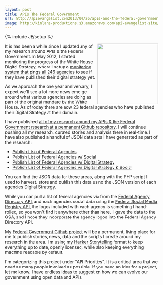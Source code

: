 ```yaml
---
layout: post
title: APIs The Federal Government
url: http://apievangelist.com2013/04/26/apis-and-the-federal-government/
image: http://kinlane-productions.s3.amazonaws.com/api-evangelist-site/blog/Building-a-21st-century-platform-to-better-serve-the-american-people-1.png
---
```

{% include JB/setup %}
<p>
     <a href="http://federal-government.apievangelist.com/" target="_blank"><img src="http://kinlane-productions.s3.amazonaws.com/api-evangelist-site/blog/Building-a-21st-century-platform-to-better-serve-the-american-people-1.png"  width="200" align="right" /></a>
</p>
<p>
     It is has been a while since I updated any of my research around APIs &amp; the Federal Government. In May 2012, I started monitoring the progress of the White House Digital Strategy, where I setup a <a href="/federal_government.php">monitoring system that pings all 246 agencies</a> to see if they have published their digital strategy yet.
</p>
<p>
     As we approach the one year anniversary, I expect we'll see a lot more news emerge around what various agencies are doing as part of the original mandate by the White House. As of today there are now 23 federal agencies who have published their Digital Strategy at their domain.
</p>
<p>
     I have published <a href="http://federal-government.apievangelist.com/">all of my research around my APIs &amp; the Federal Government research at a permanent Github repository</a>. I will continue pushing all my research, curated stories and analysis there in real-time. I have also published a handful of JSON data sets I have generated as part of the research:
</p>
<ul>
     <li>
          <a href="https://github.com/kinlane/federal-government/blob/gh-pages/data/federal-agencies.json">Publish List of Federal Agencies</a>
     </li>
     <li>
          <a href="https://github.com/kinlane/federal-government/blob/gh-pages/data/federal-agencies-with-social.json">Publish List of Federal Agencies w/ Social</a>
     </li>
     <li>
          <a href="https://github.com/kinlane/federal-government/blob/gh-pages/data/federal-agencies-digital-strategy.json">Publish List of Federal Agencies w/ Digital Strategy</a>
     </li>
     <li>
          <a href="https://github.com/kinlane/federal-government/blob/gh-pages/data/federal-agencies-digital-strategy-with-social.json">Publish List of Federal Agencies w/ Digital Strategy &amp; Social</a>
     </li>
</ul>
<p>
     You can find the JSON data for these areas, along with the PHP script I used to harvest, store and publish this data using the JSON version of each agencies Digital Strategy.
</p>
<p>
     While you can pull a list of federal agencies via from the <a href="http://www.usa.gov/About/developer-resources/federal-agency-directory/index.shtml" target="_blank">Federal Agency Directory API</a>, and each agencies social data using the <a href="http://www.usa.gov/About/developer-resources/social-media-registry.shtml" target="_blank">Federal Social Media Registry API</a>, the logos included with each agency is something I hand-rolled, so you won't find it anywhere other than here.  I gave the data to the GSA, and I hope they incorporate the agency logos into the Federal Agency Directory API.
</p>
<p>
     My <a href="http://federal-government.apievangelist.com/">Federal Government Github project</a> will be a permanent, living place for me to publish stories, news, data and the scripts I create around my research in the area. I'm using my <a href="http://hackerstorytelling.com">Hacker Storytelling</a> format to keep everything up to date, openly licensed, while also keeping everything machine readable by default.
</p>
<p>
     I'm categorizing this project under "API Priorities". It is a critical area that we need as many people involved as possible. If you need an idea for a project, let me know. I have endless ideas to suggest on how we can evolve our government using open data and APIs.
</p>
